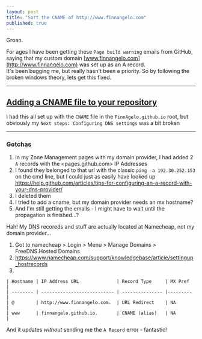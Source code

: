 ```yaml
---
layout: post
title: "Sort the CNAME of http://www.finnangelo.com"
published: true
---
```

Groan. 

For ages I have been getting these `Page build warning` emails from GitHub, saying that my custom domain [www.finnangelo.com](http://www.finnangelo.com) was set up as an A record.  
It's been bugging me, but really hasn't been a priority. So by following the broken windows theory, lets get this fixed.

----------------------------------------

## [Adding a CNAME file to your repository](https://help.github.com/articles/adding-a-cname-file-to-your-repository/) ##

I had this all set up with the `CNAME` file in the `FinnAgelo.github.io` root, but obviously my `Next steps: Configuring DNS settings` was a bit broken

----------------------------------------

### Gotchas ###

01. In my Zone Management pages with my domain provider, I had added 2 `A` records with the <pages.github.com> IP Addresses
02. I found they belonged to that url with the classic `ping -a 192.30.252.153` on the cmd line, but I could just as easily have looked up https://help.github.com/articles/tips-for-configuring-an-a-record-with-your-dns-provider/ 
03. I deleted them
04. I tried to add a cname, but my domain provider needs an mx hostname?
05. And I'm still getting the emails - I might have to wait until the propagation is finished...?

Hah! My DNS recoreds and stuff are actually located at Namecheap, not my domain provider...

01. Got to namecheap > Login > Menu > Manage Domains > FreeDNS.Hosted Domains
02. https://www.namecheap.com/support/knowledgebase/article/settingup_hostrecords 
03. 
```
| Hostname | IP Address URL              | Record Type     | MX Pref  |  
| -------- | --------------------------- | --------------- |--------- |  
| @        | http://www.finnangelo.com.  | URL Redirect    | NA       |  
| www      | finnangelo.github.io.       | CNAME (alias)   | NA       |  
```

And it updates _without_ sending me the `A Record` error - fantastic!
